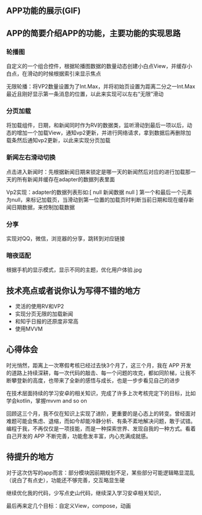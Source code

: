 ## APP功能的展示(GIF)



## APP的简要介绍APP的功能，主要功能的实现思路

### 轮播图

自定义的一个组合控件，根据轮播图数据的数量动态创建小白点View，并缓存小白点，在滑动的时候根据索引来显示焦点



无限轮播：将VP2数量设置为了Int.Max，并将初始页设置为距离二分之一Int.Max最近且刚好显示第一条消息的位置，以此来实现可以左右“无限”滑动



### 分页加载

将加载组件，日期，和新闻同时作为RV的数据类，监听滑动到最后一项以后，动态的增加一个加载View，通知vp2更新，并进行网络请求，拿到数据后再删除加载条然后通知vp2更新，以此来实现分页加载



### 新闻左右滑动切换

点击进入新闻时：先根据新闻日期来锁定是哪一天的新闻然后对应的进行加载那一天的所有新闻并缓存在adapter的数据列表里面

Vp2实现：adapter的数据列表形如:[ null  新闻数据 null ] 第一个和最后一个元素为null，来标记加载页，当滑动到第一位置的加载页时判断当前日期和现在缓存新闻日期数据，来控制加载数据



### 分享

实现对QQ，微信，浏览器的分享，跳转到对应链接



### 暗夜适配

根据手机的显示模式，显示不同的主题，优化用户体验.jpg



## 技术亮点或者说你认为写得不错的地方

* 灵活的使用RV和VP2
* 实现分页无限的加载新闻
* 和知乎日报的还原度非常高
* 使用MVVM



## 心得体会

时光悄然，距离上一次寒假考核已经过去快3个月了，这三个月，我在 APP 开发的道路上持续深耕，每一次代码的敲击、每一个问题的攻克，都如同阶梯，让我不断攀登新的高度，也带来了全新的感悟与成长，也是一步步看见自己的进步

在技术层面持续的学习安卓的相关知识，完成了许多上次考核完定下的目标，比如学会kotlin，掌握mvvm and so on

回顾这三个月，我不仅在知识上实现了进阶，更重要的是心态上的转变。曾经面对难题可能会焦虑、退缩，而如今却能冷静分析、有条不紊地解决问题，敢于试错。编程于我，不再仅仅是一项技能，而是一种探索世界、发现自我的一种方式。看着自己开发的 APP 不断完善，功能愈发丰富，内心充满成就感。



## 待提升的地方

对于这次仿写的app而言：部分模块因前期规划不足，某些部分可能逻辑略显混乱（说白了有点史），功能还不够完善，交互略显生硬

继续优化我的代码，少写点史山代码，继续深入学习安卓相关知识，

最后再来定几个目标：自定义View，compose，动画